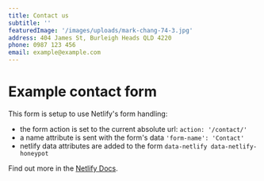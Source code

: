 ```yaml
---
title: Contact us
subtitle: ''
featuredImage: '/images/uploads/mark-chang-74-3.jpg'
address: 404 James St, Burleigh Heads QLD 4220
phone: 0987 123 456
email: example@example.com
---
```


# Example contact form

This form is setup to use Netlify's form handling:

* the form action is set to the current absolute url: `action: '/contact/'`
* a name attribute is sent with the form's data `'form-name': 'Contact'`
* netlify data attributes are added to the form `data-netlify data-netlify-honeypot`

Find out more in the [Netlify Docs](https://www.netlify.com/docs/form-handling/).
